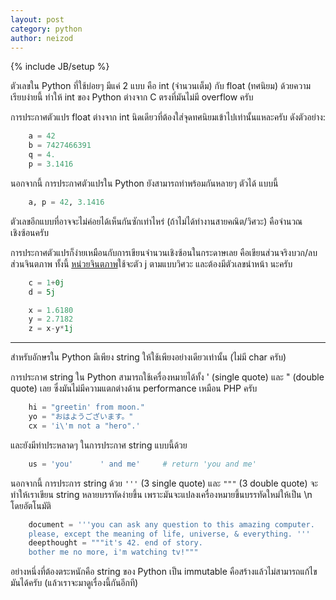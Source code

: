 ```yaml
---
layout: post
category: python
author: neizod
---
```

{% include JB/setup %}

ตัวเลขใน Python ที่ใช้บ่อยๆ มีแค่ 2 แบบ คือ int (จำนวนเต็ม) กับ float (ทศนิยม) ด้วยความเรียบง่ายนี้ ทำให้ int ของ Python ต่างจาก C ตรงที่มันไม่มี overflow ครับ

การประกาศตัวแปร float ต่างจาก int นิดเดียวที่ต้องใส่จุดทศนิยมเข้าไปเท่านั้นแหละครับ ดังตัวอย่าง:

```python
    a = 42
    b = 7427466391
    q = 4.
    p = 3.1416
```

นอกจากนี้ การประกาศตัวแปรใน Python ยังสามารถทำพร้อมกันหลายๆ ตัวได้ แบบนี้

```python
    a, p = 42, 3.1416
```

ตัวเลขอีกแบบที่อาจจะไม่ค่อยได้เห็นกันซักเท่าไหร่ (ถ้าไม่ได้ทำงานสายคณิต/วิศวะ) คือจำนวณเชิงซ้อนครับ

การประกาศตัวแปรก็ง่ายเหมือนกับการเขียนจำนวนเชิงซ้อนในกระดาษเลย คือเขียนส่วนจริงบวก/ลบส่วนจินตภาพ ทั้งนี้ [หน่วยจินตภาพ](http://en.wikipedia.org/wiki/Imaginary_unit)ใช้จะตัว j ตามแบบวิศวะ และต้องมีตัวเลขนำหน้า นะครับ

```python
    c = 1+0j
    d = 5j

    x = 1.6180
    y = 2.7182
    z = x-y*1j
```

---

สำหรับอักษรใน Python มีเพียง string ให้ใช้เพียงอย่างเดียวเท่านั้น (ไม่มี char ครับ)

การประกาศ string ใน Python สามารถใช้เครื่องหมายได้ทั้ง ' (single quote) และ " (double quote) เลย ซึ่งมันไม่มีความแตกต่างด้าน performance เหมือน PHP ครับ

```python
    hi = "greetin' from moon."
    yo = "おはようございます。"
    cx = 'i\'m not a "hero".'
```

และยังมีท่าประหลาดๆ ในการประกาศ string แบบนี้ด้วย

```python
    us = 'you'      ' and me'     # return 'you and me'
```

นอกจากนี้ การประการ string ด้วย `'''` (3 single quote) และ `"""` (3 double quote) จะทำให้เราเขียน string หลายบรรทัดง่ายขึ้น เพราะมันจะแปลงเครื่องหมายขึ้นบรรทัดใหม่ให้เป็น \n โดยอัตโนมัติ

```python
    document = '''you can ask any question to this amazing computer.
    please, except the meaning of life, universe, & everything. '''
    deepthought = """it's 42. end of story.
    bother me no more, i'm watching tv!"""
```

อย่างหนึ่งที่ต้องตระหนักคือ string ของ Python เป็น immutable คือสร้างแล้วไม่สามารถแก้ไขมันได้ครับ (แล้วเราจะมาดูเรื่องนี้กันอีกที)
